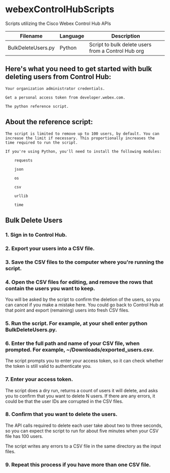 # webexControlHubScripts
Scripts utilizing the Cisco Webex Control Hub APIs

Filename | Language | Description
--- | --- | ---
BulkDeleteUsers.py | Python | Script to bulk delete users from a Control Hub org



## Here's what you need to get started with bulk deleting users from Control Hub:

    Your organization administrator credentials.

    Get a personal access token from developer.webex.com.

    The python reference script.
    
## About the reference script:

    The script is limited to remove up to 100 users, by default. You can increase the limit if necessary. This proportionally increases the time required to run the script.

    If you're using Python, you'll need to install the following modules:

        requests

        json

        os

        csv

        urllib

        time
        
## Bulk Delete Users

### 1. Sign in to Control Hub.
### 2. Export your users into a CSV file.

### 3. Save the CSV files to the computer where you're running the script.
### 4. Open the CSV files for editing, and remove the rows that contain the users you want to keep.

You will be asked by the script to confirm the deletion of the users, so you can cancel if you make a mistake here. You could go back to Control Hub at that point and export (remaining) users into fresh CSV files.

### 5. Run the script. For example, at your shell enter python BulkDeleteUsers.py.
### 6. Enter the full path and name of your CSV file, when prompted. For example, ~/Downloads/exported_users.csv.

The script prompts you to enter your access token, so it can check whether the token is still valid to authenticate you.

### 7. Enter your access token.

The script does a dry run, returns a count of users it will delete, and asks you to confirm that you want to delete N users. If there are any errors, it could be that the user IDs are corrupted in the CSV files.

### 8. Confirm that you want to delete the users.

The API calls required to delete each user take about two to three seconds, so you can expect the script to run for about five minutes when your CSV file has 100 users.

The script writes any errors to a CSV file in the same directory as the input files.

### 9. Repeat this process if you have more than one CSV file.
